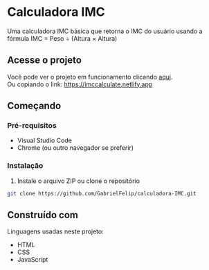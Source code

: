 # Calculadora IMC

Uma calculadora IMC básica que retorna o IMC do usuário usando a fórmula IMC = Peso ÷ (Altura × Altura)

## Acesse o projeto

Você pode ver o projeto em funcionamento clicando <a href="https://imccalculate.netlify.app" target="_blank">aqui</a>. <br>
Ou copiando o link: https://imccalculate.netlify.app

## Começando

### Pré-requisitos

* Visual Studio Code
* Chrome (ou outro navegador se preferir)

### Instalação

1. Instale o arquivo ZIP ou clone o repositório

```sh
git clone https://github.com/GabrielFelip/calculadora-IMC.git
```

## Construído com

Linguagens usadas neste projeto: 

* HTML
* CSS
* JavaScript
